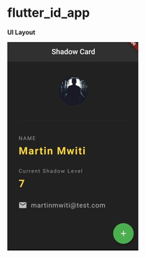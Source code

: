 # flutter_id_app

**UI Layout**

![](https://github.com/MartinMwiti/Flutter-Apps/blob/master/assets/flutter_id_app.jpg)
